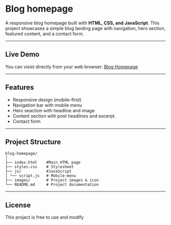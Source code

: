 # Blog homepage
A responsive blog homepage built with **HTML, CSS, and JavaScript**.
This project showcases a simple blog landing page with navigation, hero section, featured content, and a contact form.

---

## Live Demo
You can visist directly from your web browser:
[Blog Homepage](https://rytvee.github.io/blog-homepage/)

---

## Features
- Responsive design (mobile-first)
- Navigation bar with mobile menu
- Hero seaction with headline and image
- Content section with post headlines and excerpt.
- Contact form

---

## Project Structure
```text
blog-homepage/
│
├── index.html    #Main HTML page
├── styles.css    # Stylesheet
├── js/           #JavaScript
│ └── script.js   # Mobile-menu
├── images/       # Project images & icon
└── README.md     # Project documentation
```

---

## License
This project is free to use and modify
